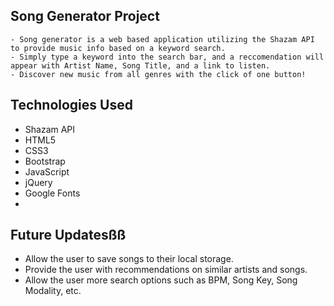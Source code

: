 ## Song Generator Project
    - Song generator is a web based application utilizing the Shazam API to provide music info based on a keyword search. 
    - Simply type a keyword into the search bar, and a reccomendation will appear with Artist Name, Song Title, and a link to listen.
    - Discover new music from all genres with the click of one button! 

## Technologies Used
- Shazam API
- HTML5
- CSS3
- Bootstrap
- JavaScript
- jQuery
- Google Fonts
- 

## Future Updatesßß
- Allow the user to save songs to their local storage.
- Provide the user with recommendations on similar artists and songs.
- Allow the user more search options such as BPM, Song Key, Song Modality, etc.

